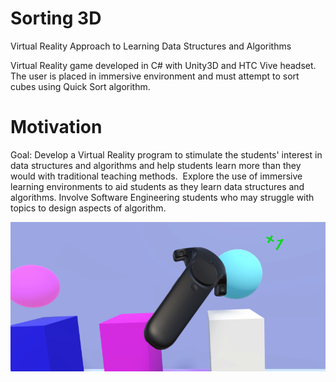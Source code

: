 # Sorting 3D
Virtual Reality Approach to Learning Data Structures and Algorithms

Virtual Reality game developed in C# with Unity3D and HTC Vive headset.
The user is placed in immersive environment and must attempt to sort cubes using Quick Sort algorithm.

# Motivation
Goal: Develop a Virtual Reality program to stimulate the students' interest in data structures and algorithms and help students learn more than they would with traditional teaching methods.  
Explore the use of immersive learning environments to aid students as they learn data structures and algorithms.
Involve Software Engineering students who may struggle with topics to design aspects of algorithm.

![alt text](gameimage.png)
